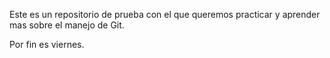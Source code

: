Este es un repositorio de prueba con el que queremos practicar y aprender mas sobre el manejo de Git.

Por fin es viernes.
